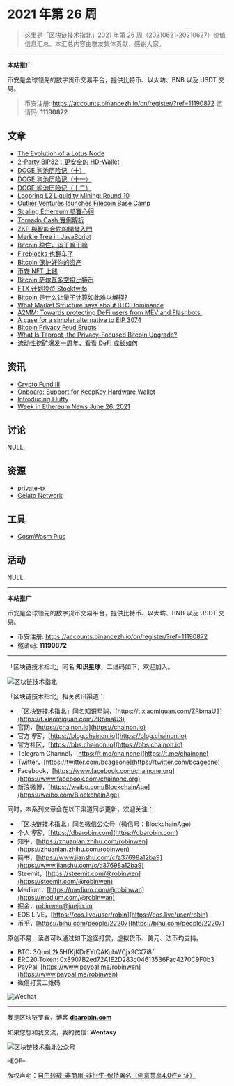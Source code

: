 # 2021 年第 26 周

> 这里是「区块链技术指北」2021 年第 26 周（20210621-20210627）价值信息汇总。本汇总内容由群友集体贡献，感谢大家。

***

**本站推广**

币安是全球领先的数字货币交易平台，提供比特币、以太坊、BNB 以及 USDT 交易。

> 币安注册: https://accounts.binancezh.io/cn/register/?ref=11190872
> 邀请码: **11190872**

## 文章

* [The Evolution of a Lotus Node](https://bbs.chainon.io/d/7748)
* [2-Party BIP32：更安全的 HD-Wallet](https://bbs.chainon.io/d/7749)
* [DOGE 狗池历险记（十）](https://bbs.chainon.io/d/7750)
* [DOGE 狗池历险记（十一）](https://bbs.chainon.io/d/7751)
* [DOGE 狗池历险记（十二）](https://bbs.chainon.io/d/7752)
* [Loopring L2 Liquidity Mining: Round 10](https://bbs.chainon.io/d/7753)
* [Outlier Ventures launches Filecoin Base Camp](https://bbs.chainon.io/d/7755)
* [Scaling Ethereum 參賽心得](https://bbs.chainon.io/d/7756)
* [Tornado Cash 實例解析](https://bbs.chainon.io/d/7757)
* [ZKP 與智能合約的開發入門](https://bbs.chainon.io/d/7758)
* [Merkle Tree in JavaScript](https://bbs.chainon.io/d/7759)
* [Bitcoin 稳住，该干嘛干嘛](https://bbs.chainon.io/d/7761)
* [Fireblocks 也翻车了](https://bbs.chainon.io/d/7762)
* [Bitcoin 保护好你的资产](https://bbs.chainon.io/d/7763)
* [币安 NFT 上线](https://bbs.chainon.io/d/7764)
* [Bitcoin 萨尔瓦多空投比特币](https://bbs.chainon.io/d/7765)
* [FTX 计划投资 Stocktwits](https://bbs.chainon.io/d/7766)
* [Bitcoin 是什么让量子计算如此难以解释?](https://bbs.chainon.io/d/7767)
* [What Market Structure says about BTC Dominance](https://bbs.chainon.io/d/7770)
* [A2MM: Towards protecting DeFi users from MEV and Flashbots.](https://bbs.chainon.io/d/7771)
* [A case for a simpler alternative to EIP 3074](https://bbs.chainon.io/d/7773)
* [Bitcoin Privacy Feud Erupts](https://bbs.chainon.io/d/7774)
* [What Is Taproot, the Privacy-Focused Bitcoin Upgrade?](https://bbs.chainon.io/d/7775)
* [流动性挖矿爆发一周年，看看 DeFi 成长如何](https://bbs.chainon.io/d/7776)

## 资讯

* [Crypto Fund III](https://bbs.chainon.io/d/7746)
* [Onboard: Support for KeepKey Hardware Wallet](https://bbs.chainon.io/d/7747)
* [Introducing Fluffy](https://bbs.chainon.io/d/7754)
* [Week in Ethereum News June 26, 2021](https://bbs.chainon.io/d/7760)

## 讨论

NULL.

## 资源

* [private-tx](https://bbs.chainon.io/d/7768)
* [Gelato Network](https://bbs.chainon.io/d/7772)

## 工具

* [CosmWasm Plus](https://bbs.chainon.io/d/7769)

## 活动

NULL.

***

**本站推广**

币安是全球领先的数字货币交易平台，提供比特币、以太坊、BNB 以及 USDT 交易。

* 币安注册: https://accounts.binancezh.io/cn/register/?ref=11190872
* 邀请码: **11190872**

***

「区块链技术指北」同名 **知识星球**，二维码如下，欢迎加入。

![区块链技术指北](https://cdn.dbarobin.com/3YzonTR.png)

「区块链技术指北」相关资讯渠道：

* 「区块链技术指北」同名知识星球，[https://t.xiaomiquan.com/ZRbmaU3](https://t.xiaomiquan.com/ZRbmaU3)
* 官网，[https://chainon.io](https://chainon.io)
* 官方博客，[https://blog.chainon.io](https://blog.chainon.io)
* 官方社区，[https://bbs.chainon.io](https://bbs.chainon.io)
* Telegram Channel，[https://t.me/chainone](https://t.me/chainone)
* Twitter，[https://twitter.com/bcageone](https://twitter.com/bcageone)
* Facebook，[https://www.facebook.com/chainone.org](https://www.facebook.com/chainone.org)
* 新浪微博，[https://weibo.com/BlockchainAge](https://weibo.com/BlockchainAge)

同时，本系列文章会在以下渠道同步更新，欢迎关注：

* 「区块链技术指北」同名微信公众号（微信号：BlockchainAge）
* 个人博客，[https://dbarobin.com](https://dbarobin.com)
* 知乎，[https://zhuanlan.zhihu.com/robinwen](https://zhuanlan.zhihu.com/robinwen)
* 简书，[https://www.jianshu.com/c/a37698a12ba9](https://www.jianshu.com/c/a37698a12ba9)
* Steemit，[https://steemit.com/@robinwen](https://steemit.com/@robinwen)
* Medium，[https://medium.com/@robinwan](https://medium.com/@robinwan)
* 掘金，[robinwen@juejin.im](https://juejin.im/user/5673ccae60b2260ee435f89a/posts)
* EOS LIVE，[https://eos.live/user/robin](https://eos.live/user/robin)
* 币乎，[https://bihu.com/people/22207](https://bihu.com/people/22207)

原创不易，读者可以通过如下途径打赏，虚拟货币、美元、法币均支持。

* BTC: 3QboL2k5HfKjKDrEYtQAKubWCjx9CX7i8f
* ERC20 Token: 0x8907B2ed72A1E2D283c04613536Fac4270C9F0b3
* PayPal: [https://www.paypal.me/robinwen](https://www.paypal.me/robinwen)
* 微信打赏二维码

![Wechat](https://cdn.dbarobin.com/SzoNl5b.jpg)

***

我是区块链罗宾，博客 **[dbarobin.com](https://dbarobin.com/)**

如果您想和我交流，我的微信: **Wentasy**

![区块链技术指北公众号](https://cdn.dbarobin.com/w0wignb.png)

–EOF–

版权声明：[自由转载-非商用-非衍生-保持署名（创意共享4.0许可证）](http://creativecommons.org/licenses/by-nc-nd/4.0/deed.zh)